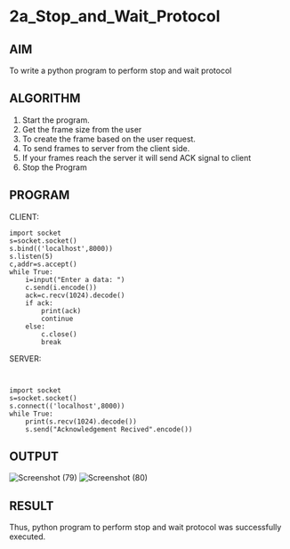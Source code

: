 # 2a_Stop_and_Wait_Protocol
## AIM 
To write a python program to perform stop and wait protocol
## ALGORITHM
1. Start the program.
2. Get the frame size from the user
3. To create the frame based on the user request.
4. To send frames to server from the client side.
5. If your frames reach the server it will send ACK signal to client
6. Stop the Program
## PROGRAM
CLIENT:
```
import socket 
s=socket.socket() 
s.bind(('localhost',8000))
s.listen(5) 
c,addr=s.accept() 
while True: 
    i=input("Enter a data: ") 
    c.send(i.encode()) 
    ack=c.recv(1024).decode() 
    if ack: 
        print(ack) 
        continue 
    else: 
        c.close() 
        break

```
SERVER:
```


import socket 
s=socket.socket() 
s.connect(('localhost',8000)) 
while True: 
    print(s.recv(1024).decode()) 
    s.send("Acknowledgement Recived".encode())

```


## OUTPUT
![Screenshot (79)](https://github.com/KavinilavanDK/2a_Stop_and_Wait_Protocol/assets/144870429/86661307-186a-48be-adcd-abcb5ea42369)
![Screenshot (80)](https://github.com/KavinilavanDK/2a_Stop_and_Wait_Protocol/assets/144870429/ce10381e-66ed-4f83-8961-d0f8db6e3dff)


## RESULT
Thus, python program to perform stop and wait protocol was successfully executed.
